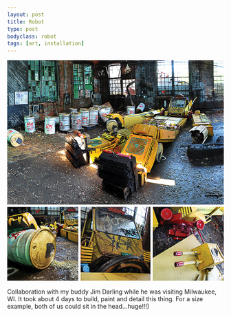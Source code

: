 ```yaml
---
layout: post
title: Robot
type: post
bodyclass: robot
tags: [art, installation]
---
```


![](/media/images/b-robot1.jpg)

Collaboration with my buddy Jim Darling while he was visiting Milwaukee, WI. It took about 4 days to build, paint and detail this thing. For a size example, both of us could sit in the head...huge!!!) 

